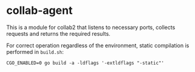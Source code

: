 # collab-agent

This is a module for collab2 that listens to necessary ports, collects requests and returns the required results.

For correct operation regardless of the environment, static compilation is performed in `build.sh`:
```
CGO_ENABLED=0 go build -a -ldflags '-extldflags "-static"'
```
